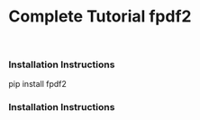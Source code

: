 <h1>Complete Tutorial fpdf2</h1>
<br>
<h3>Installation Instructions </h3>

pip install fpdf2

<h3>Installation Instructions </h3>
